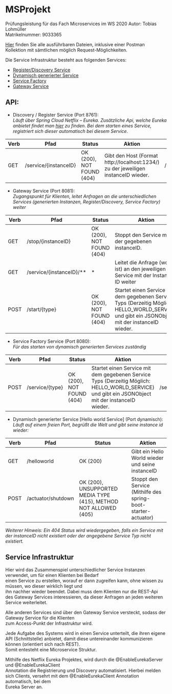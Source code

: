 # MSProjekt
Prüfungsleistung für das Fach Microservices im WS 2020
Autor: Tobias Lohmüller  
Matrikelnummer: 9033365

[Hier](/Release) finden Sie alle ausführbaren Dateien, inklusive einer Postman  
Kollektion mit sämtlichen möglich Request-Möglichkeiten.

Die Service Infrastruktur besteht aus folgenden Services:
* [Register/Discovery Service](/src/main/java/de/hbrs/tlohm12s/MSProjekt/DiscoveryRegisterServiceApplication.java)
* [Dynamisch generierter Service](helloworldservice/src/main/java/de/hbrs/tlohm12s/helloworldservice/HelloworldServiceApplication.java)
* [Service Factory](servicefactory/src/main/java/de/hbrs/tlohm12s/servicefactory/ServiceFactoryApplication.java)
* [Gateway Service](gatewayservice/src/main/java/de/hbrs/tlohm12s/gatewayservice/GatewayServiceApplication.java)

## API:  

* Discovery / Register Service (Port 8761):  
_Läuft über Spring Cloud Netflix – Eureka. Zusätzliche Api, welche Eureka anbietet findet man [hier](https://github.com/Netflix/eureka/wiki/Eureka-REST-operations) zu finden. Bei dem starten eines Service, registriert sich dieser automatisch bei diesem Service._  

| Verb | Pfad | Status | Aktion | Beispiel |
| ------- | ---- | ----- | ------ | ------ |
|  GET   | /service/{instanceID}  | OK (200), NOT FOUND (404) | Gibt den Host (Format http://localhost:1234/) zu der jeweiligen instanceID wieder. | /service/123abc |

* Gateway Service (Port 8081):   
_Zugangspunkt für Klienten, leitet Anfragen an die unterschiedlichen Services (generierten Instanzen, Register/Discovery, Service Factory) weiter_

| Verb | Pfad | Status | Aktion | Beispiel |
| ---- | ---- | ------ | ------ | -------- |
|  GET     | /stop/{instanceID}  | OK (200), NOT FOUND (404) | Stoppt den Service mit der gegebenen instanceID. | /stop/123abc |
|  GET    | /service/{instanceID}/**  | * | Leitet die Anfrage (wo ** ist) an den jeweiligen Service mit der Instance ID weiter | /service/123abc/helloworld (Falls vom Typ HELLO_WORLD_SERVICE) |
|  POST   | /start/{type}  | OK (200), NOT FOUND (404) | Startet einen Service mit dem gegebenen Service Typs (Derzeitig Möglich: HELLO_WORLD_SERVICE) und gibt ein JSONObject mit der instanceID wieder. | /start/HELLO_WORLD_SERVICE |

* Service Factory Service (Port 8080):   
_Für das starten von dynamisch generierten Services zuständig_

| Verb | Pfad | Status | Aktion | Beispiel |
| ------- | ---- | ----- | ------ | ------ |
|  POST   | /service/{type}  | OK (200), NOT FOUND (404) | Startet einen Service mit dem gegebenen Service Typs (Derzeitig Möglich: HELLO_WORLD_SERVICE) und gibt ein JSONObject mit der instanceID wieder. | /service/HELLO_WORLD_SERVICE |

* Dynamisch generierter Service [Hello world Service] (Port dynamisch):  
_Läuft auf einem freien Port, begrüßt die Welt und gibt seine instance id wieder:_

| Verb | Pfad | Status | Aktion |
| ------- | ---- | ----- | ------ |
|  GET     | /helloworld  | OK (200) | Gibt ein Hello World wieder und seine instanceID
|  POST    | /actuator/shutdown  | OK (200), UNSUPPORTED MEDIA TYPE (415), METHOD NOT ALLOWED (405) | Stoppt den Service (Mithilfe des spring-boot-starter-actuator) |

_Weiterer Hinweis: Ein 404 Status wird wiedergegeben, falls ein Service mit der instanceID nicht existiert oder der angegebene Service Typ nicht existiert._

## Service Infrastruktur  
Hier wird das Zusammenspiel unterschiedlicher Service Instanzen verwendet, um für einen Klienten bei Bedarf  
einen Service zu erstellen, worauf er dann zugreifen kann, ohne wissen zu müssen, wo dieser wirklich liegt und  
ihn nachher wieder beendet. Dabei muss dem Klienten nur die REST-Api des Gateway Services interessieren, da dieser Anfragen an jeden weiteren Service weiterleitet.
 
Alle anderen Services sind über den Gateway Service versteckt, sodass der Gateway Service für die Klienten  
zum Access-Punkt der Infrastruktur wird.  
  
Jede Aufgabe des Systems wird in einen Service unterteilt, die ihren eigene API (Schnittstelle) anbietet, damit diese untereinander kommunizieren können (orientiert sich nach REST).  
Somit entesteht eine Microservice Struktur.

Mithilfe des Netflix Eureka Projektes, wird durch die @EnableEurekaServer und @EnableEurekaClient  
Annotation die Registrierung und Discovery automatisiert. Hierbei melden sich Clients, versehrt mit dem @EnableEurekaClient Annotation automatisch, bei dem  
Eureka Server an.
